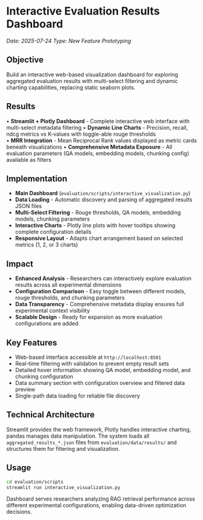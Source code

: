 # Interactive Evaluation Results Dashboard

*Date: 2025-07-24*
*Type: New Feature Prototyping*

## Objective
Build an interactive web-based visualization dashboard for exploring aggregated evaluation results with multi-select filtering and dynamic charting capabilities, replacing static seaborn plots.

## Results
• **Streamlit + Plotly Dashboard** - Complete interactive web interface with multi-select metadata filtering
• **Dynamic Line Charts** - Precision, recall, ndcg metrics vs K-values with toggle-able rouge thresholds  
• **MRR Integration** - Mean Reciprocal Rank values displayed as metric cards beneath visualizations
• **Comprehensive Metadata Exposure** - All evaluation parameters (QA models, embedding models, chunking config) available as filters

## Implementation
- **Main Dashboard** (`evaluation/scripts/interactive_visualization.py`)
- **Data Loading** - Automatic discovery and parsing of aggregated results JSON files
- **Multi-Select Filtering** - Rouge thresholds, QA models, embedding models, chunking parameters
- **Interactive Charts** - Plotly line plots with hover tooltips showing complete configuration details
- **Responsive Layout** - Adapts chart arrangement based on selected metrics (1, 2, or 3 charts)

## Impact
- **Enhanced Analysis** - Researchers can interactively explore evaluation results across all experimental dimensions
- **Configuration Comparison** - Easy toggle between different models, rouge thresholds, and chunking parameters
- **Data Transparency** - Comprehensive metadata display ensures full experimental context visibility
- **Scalable Design** - Ready for expansion as more evaluation configurations are added

## Key Features
- Web-based interface accessible at `http://localhost:8501`
- Real-time filtering with validation to prevent empty result sets
- Detailed hover information showing QA model, embedding model, and chunking configuration
- Data summary section with configuration overview and filtered data preview
- Single-path data loading for reliable file discovery

## Technical Architecture
Streamlit provides the web framework, Plotly handles interactive charting, pandas manages data manipulation. The system loads all `aggregated_results_*.json` files from `evaluation/data/results/` and structures them for filtering and visualization.

## Usage
```bash
cd evaluation/scripts
streamlit run interactive_visualization.py
```

Dashboard serves researchers analyzing RAG retrieval performance across different experimental configurations, enabling data-driven optimization decisions. 